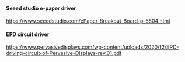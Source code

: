 #### Seeed studio e-paper driver
https://www.seeedstudio.com/ePaper-Breakout-Board-p-5804.html

#### EPD circuit driver
https://www.pervasivedisplays.com/wp-content/uploads/2020/12/EPD-driving-circuit-of-Pervasive-Displays-rev.01.pdf
